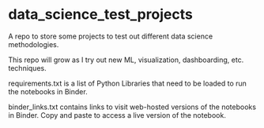 # data_science_test_projects
A repo to store some projects to test out different data science methodologies.

This repo will grow as I try out new ML, visualization, dashboarding, etc. techniques.

requirements.txt is a list of Python Libraries that need to be loaded to run the notebooks in Binder.

binder_links.txt contains links to visit web-hosted versions of the notebooks in Binder.  Copy and paste to access a live version of the notebook.
